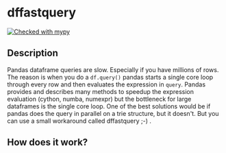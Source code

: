 # dffastquery

[![Checked with mypy](http://www.mypy-lang.org/static/mypy_badge.svg)](http://mypy-lang.org/)

## Description

Pandas dataframe queries are slow. Especially if you have millions of rows. The reason is when you do a `df.query()` pandas starts a single core loop through every row and then evaluates the expression in `query`. Pandas provides and describes many methods to speedup the expression evaluation (cython, numba, numexpr) but the bottleneck for large dataframes is the single core loop.
One of the best solutions would be if pandas does the query in parallel on a trie structure, but it doesn't. But you can use a small workaround called dffastquery ;-) .

## How does it work?


